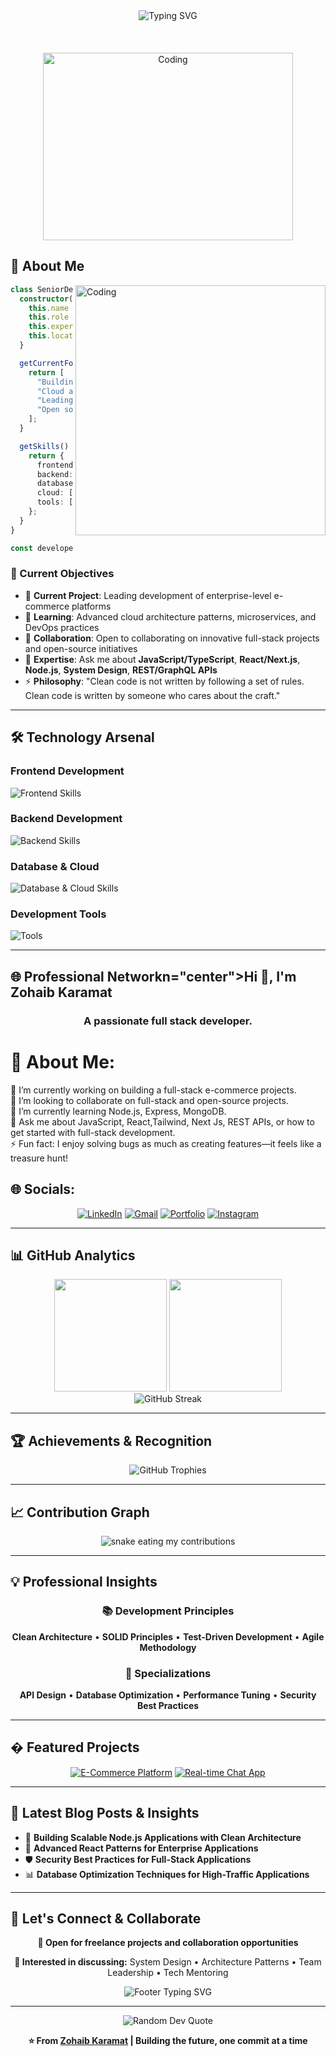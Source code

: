 <div align="center">
  <img src="https://readme-typing-svg.herokuapp.com?font=Fira+Code&weight=600&size=50&pause=1000&color=00D9FF&center=true&vCenter=true&multiline=true&width=800&height=100&lines=Hi+%F0%9F%91%8B%2C+I'm+Zohaib+Karamat;Full+Stack+Developer" alt="Typing SVG" />
</div>

<br>
<br>
<br>
<div align="center">
  <img src="https://media.giphy.com/media/SWoSkN6DxTszqIKEqv/giphy.gif" alt="Coding" width="400" height="300">
</div>

## 🚀 About Me

<img align="right" alt="Coding" width="400" src="https://cdn.dribbble.com/users/1162077/screenshots/3848914/programmer.gif">

```typescript
class SeniorDeveloper {
  constructor() {
    this.name = "Zohaib Karamat";
    this.role = "Full Stack Developer";
    this.experience = "Senior Level";
    this.location = "Pakistan";
  }

  getCurrentFocus() {
    return [
      "Building scalable web applications",
      "Cloud architecture & DevOps",
      "Leading development teams",
      "Open source contributions"
    ];
  }

  getSkills() {
    return {
      frontend: ["React", "Next.js", "TypeScript", "TailwindCSS"],
      backend: ["Node.js", "Express", "NestJS", "Python"],
      database: ["MongoDB", "MySQL", "Firebase"],
      cloud: ["AWS", "Vercel", "Docker"],
      tools: ["Git", "VS Code", "Postman", "Linux"]
    };
  }
}

const developer = new SeniorDeveloper();
```

### 🎯 Current Objectives
- 🔭 **Current Project**: Leading development of enterprise-level e-commerce platforms
- 🌱 **Learning**: Advanced cloud architecture patterns, microservices, and DevOps practices
- 👯 **Collaboration**: Open to collaborating on innovative full-stack projects and open-source initiatives
- 💬 **Expertise**: Ask me about **JavaScript/TypeScript**, **React/Next.js**, **Node.js**, **System Design**, **REST/GraphQL APIs**
- ⚡ **Philosophy**: "Clean code is not written by following a set of rules. Clean code is written by someone who cares about the craft."

---

## 🛠️ Technology Arsenal

### Frontend Development
<p align="left">
  <img src="https://skillicons.dev/icons?i=react,nextjs,typescript,javascript,html,css,tailwind,bootstrap,materialui" alt="Frontend Skills" />
</p>

### Backend Development
<p align="left">
  <img src="https://skillicons.dev/icons?i=nodejs,express,nestjs,python,java,cpp" alt="Backend Skills" />
</p>

### Database & Cloud
<p align="left">
  <img src="https://skillicons.dev/icons?i=mongodb,mysql,firebase,aws,vercel,docker,nginx" alt="Database & Cloud Skills" />
</p>

### Development Tools
<p align="left">
  <img src="https://skillicons.dev/icons?i=git,github,vscode,postman,linux,ubuntu,npm,yarn" alt="Tools" />
</p>

---

## 🌐 Professional Networkn="center">Hi 👋, I'm Zohaib Karamat</h1>
<h3 align="center">A passionate full stack developer.</h3>

# 💫 About Me:
🔭 I’m currently working on building a full-stack e-commerce projects.  <br>👯 I’m looking to collaborate on full-stack and open-source projects.  <br>🌱 I’m currently learning Node.js, Express, MongoDB.  <br>💬 Ask me about JavaScript, React,Tailwind, Next Js, REST APIs, or how to get started with full-stack development.  <br>⚡ Fun fact: I enjoy solving bugs as much as creating features—it feels like a treasure hunt!  <br>


## 🌐 Socials:
<div align="center">
  
[![LinkedIn](https://img.shields.io/badge/LinkedIn-0077B5?style=for-the-badge&logo=linkedin&logoColor=white)](https://linkedin.com/in/zohaibkaramat)
[![Gmail](https://img.shields.io/badge/Gmail-D14836?style=for-the-badge&logo=gmail&logoColor=white)](mailto:juttzohaib875@gmail.com)
[![Portfolio](https://img.shields.io/badge/Portfolio-000000?style=for-the-badge&logo=About.me&logoColor=white)](#)
[![Instagram](https://img.shields.io/badge/Instagram-E4405F?style=for-the-badge&logo=instagram&logoColor=white)](https://instagram.com/zohaib_jutt_333)

</div>

---

## 📊 GitHub Analytics

<div align="center">
  <img height="180em" src="https://github-readme-stats.vercel.app/api?username=Zohaib-karamat&show_icons=true&theme=tokyonight&include_all_commits=true&count_private=true"/>
  <img height="180em" src="https://github-readme-stats.vercel.app/api/top-langs/?username=Zohaib-karamat&layout=compact&langs_count=8&theme=tokyonight"/>
</div>

<div align="center">
  <img src="https://github-readme-streak-stats.herokuapp.com/?user=Zohaib-karamat&theme=tokyonight" alt="GitHub Streak" />
</div>

---

## 🏆 Achievements & Recognition

<div align="center">
  <img src="https://github-profile-trophy.vercel.app/?username=Zohaib-karamat&theme=tokyonight&no-frame=true&no-bg=false&margin-w=4&column=7" alt="GitHub Trophies" />
</div>

---

## 📈 Contribution Graph

<div align="center">
  <img alt="snake eating my contributions" src="https://raw.githubusercontent.com/Zohaib-karamat/Zohaib-karamat/output/github-contribution-grid-snake.svg" />
</div>

---

## 💡 Professional Insights

<div align="center">
  
### 📚 Development Principles
**Clean Architecture** • **SOLID Principles** • **Test-Driven Development** • **Agile Methodology**

### 🎯 Specializations
**API Design** • **Database Optimization** • **Performance Tuning** • **Security Best Practices**

</div>

---

## � Featured Projects

<div align="center">

[![E-Commerce Platform](https://github-readme-stats.vercel.app/api/pin/?username=Zohaib-karamat&repo=ecommerce-platform&theme=tokyonight)](https://github.com/Zohaib-karamat)
[![Real-time Chat App](https://github-readme-stats.vercel.app/api/pin/?username=Zohaib-karamat&repo=realtime-chat&theme=tokyonight)](https://github.com/Zohaib-karamat)

</div>

---

## 📝 Latest Blog Posts & Insights

<!-- BLOG-POST-LIST:START -->
- 🚀 **Building Scalable Node.js Applications with Clean Architecture**
- 🔧 **Advanced React Patterns for Enterprise Applications**
- 🛡️ **Security Best Practices for Full-Stack Applications**
- 📊 **Database Optimization Techniques for High-Traffic Applications**
<!-- BLOG-POST-LIST:END -->

---

## 🤝 Let's Connect & Collaborate

<div align="center">
  
**💼 Open for freelance projects and collaboration opportunities**

**🎯 Interested in discussing:** System Design • Architecture Patterns • Team Leadership • Tech Mentoring

<img src="https://readme-typing-svg.herokuapp.com?font=Fira+Code&pause=1000&color=00D9FF&center=true&vCenter=true&width=600&lines=Always+learning%2C+always+growing+%F0%9F%9A%80;Let's+build+something+amazing+together!;Senior+Developer+%7C+Problem+Solver+%7C+Innovator" alt="Footer Typing SVG" />

</div>

---

<div align="center">
  <img src="https://quotes-github-readme.vercel.app/api?type=horizontal&theme=tokyonight" alt="Random Dev Quote" />
</div>

<div align="center">
  
**⭐ From [Zohaib Karamat](https://github.com/Zohaib-karamat) | Building the future, one commit at a time**

</div>
